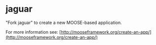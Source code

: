 jaguar
=====

"Fork jaguar" to create a new MOOSE-based application.

For more information see: [http://mooseframework.org/create-an-app/](http://mooseframework.org/create-an-app/)
